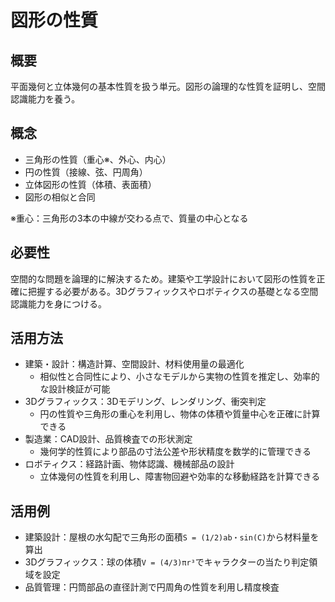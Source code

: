 # 図形の性質

## 概要
平面幾何と立体幾何の基本性質を扱う単元。図形の論理的な性質を証明し、空間認識能力を養う。

## 概念
- 三角形の性質（重心※、外心、内心）
- 円の性質（接線、弦、円周角）
- 立体図形の性質（体積、表面積）
- 図形の相似と合同

※重心：三角形の3本の中線が交わる点で、質量の中心となる

## 必要性
空間的な問題を論理的に解決するため。建築や工学設計において図形の性質を正確に把握する必要がある。3Dグラフィックスやロボティクスの基礎となる空間認識能力を身につける。

## 活用方法
- 建築・設計：構造計算、空間設計、材料使用量の最適化
  - 相似性と合同性により、小さなモデルから実物の性質を推定し、効率的な設計検証が可能
- 3Dグラフィックス：3Dモデリング、レンダリング、衝突判定
  - 円の性質や三角形の重心を利用し、物体の体積や質量中心を正確に計算できる
- 製造業：CAD設計、品質検査での形状測定
  - 幾何学的性質により部品の寸法公差や形状精度を数学的に管理できる
- ロボティクス：経路計画、物体認識、機械部品の設計
  - 立体幾何の性質を利用し、障害物回避や効率的な移動経路を計算できる

## 活用例
- 建築設計：屋根の水勾配で三角形の面積`S = (1/2)ab・sin(C)`から材料量を算出
- 3Dグラフィックス：球の体積`V = (4/3)πr³`でキャラクターの当たり判定領域を設定
- 品質管理：円筒部品の直径計測で円周角の性質を利用し精度検査